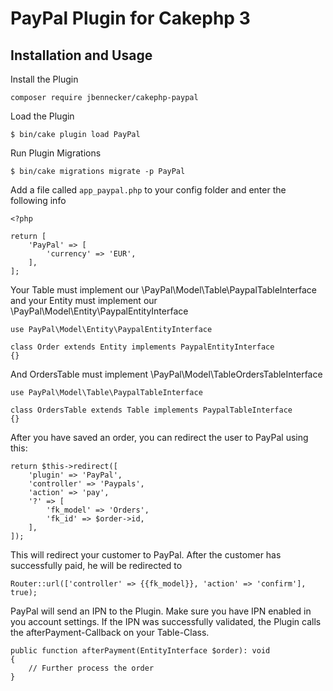 # PayPal Plugin for Cakephp 3

## Installation and Usage

Install the Plugin

```
composer require jbennecker/cakephp-paypal
```


Load the Plugin

```
$ bin/cake plugin load PayPal
```

Run Plugin Migrations

```
$ bin/cake migrations migrate -p PayPal
```

Add a file called `app_paypal.php` to your config folder and enter the following info

```
<?php

return [
    'PayPal' => [
        'currency' => 'EUR',
    ],
];
```

Your Table must implement our \PayPal\Model\Table\PaypalTableInterface and
your Entity must implement our \PayPal\Model\Entity\PaypalEntityInterface


```
use PayPal\Model\Entity\PaypalEntityInterface

class Order extends Entity implements PaypalEntityInterface
{}
```

And OrdersTable must implement \PayPal\Model\TableOrdersTableInterface

```
use PayPal\Model\Table\PaypalTableInterface

class OrdersTable extends Table implements PaypalTableInterface
{}
```

After you have saved an order, you can redirect the user to PayPal using this:

```
return $this->redirect([
    'plugin' => 'PayPal',
    'controller' => 'Paypals',
    'action' => 'pay',
    '?' => [
        'fk_model' => 'Orders',
        'fk_id' => $order->id,
    ],
]);
```

This will redirect your customer to PayPal. After the customer has successfully paid, he will be redirected to

```
Router::url(['controller' => {{fk_model}}, 'action' => 'confirm'], true);
```

PayPal will send an IPN to the Plugin. Make sure you have IPN enabled in you account settings. If the IPN was successfully
validated, the Plugin calls the afterPayment-Callback on your Table-Class.

```
public function afterPayment(EntityInterface $order): void
{
    // Further process the order
}
```
